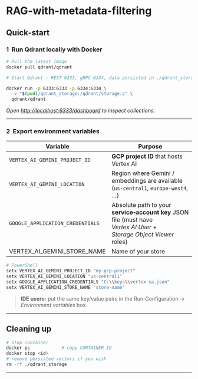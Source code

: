 # RAG-with-metadata-filtering


## Quick‑start

### 1  Run Qdrant locally with Docker
```bash
# Pull the latest image
docker pull qdrant/qdrant

# Start Qdrant – REST 6333, gRPC 6334, data persisted in ./qdrant_storage

docker run -p 6333:6333 -p 6334:6334 \
  -v "$(pwd)/qdrant_storage:/qdrant/storage:z" \
  qdrant/qdrant
```
*Open <http://localhost:6333/dashboard> to inspect collections.*

---

### 2  Export environment variables
| Variable | Purpose |
|----------|---------|
| `VERTEX_AI_GEMINI_PROJECT_ID` | **GCP project ID** that hosts Vertex AI |
| `VERTEX_AI_GEMINI_LOCATION`  | Region where Gemini / embeddings are available (`us‑central1`, `europe‑west4`, …) |
| `GOOGLE_APPLICATION_CREDENTIALS` | Absolute path to your **service‑account key** JSON file (must have *Vertex AI User* + *Storage Object Viewer* roles) |
|VERTEX_AI_GEMINI_STORE_NAME | Name of your store |

```bash
# PowerShell
setx VERTEX_AI_GEMINI_PROJECT_ID "my‑gcp‑project"
setx VERTEX_AI_GEMINI_LOCATION "us‑central1"
setx GOOGLE_APPLICATION_CREDENTIALS "C:\\keys\\vertex‑sa.json"
setx VERTEX_AI_GEMINI_STORE_NAME "store-name"
```
> **IDE users:** put the same key/value pairs in the Run‑Configuration → *Environment variables* box.

---


## Cleaning up
```bash
# stop container
docker ps            # copy CONTAINER ID
docker stop <id>
# remove persisted vectors if you wish
rm -rf ./qdrant_storage
```

---


